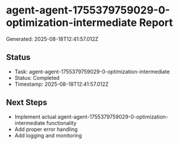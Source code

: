 # agent-agent-1755379759029-0-optimization-intermediate Report

Generated: 2025-08-18T12:41:57.012Z

## Status
- Task: agent-agent-1755379759029-0-optimization-intermediate
- Status: Completed
- Timestamp: 2025-08-18T12:41:57.012Z

## Next Steps
- Implement actual agent-agent-1755379759029-0-optimization-intermediate functionality
- Add proper error handling
- Add logging and monitoring
